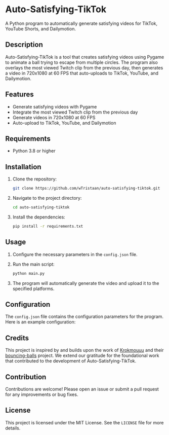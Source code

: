 
# Auto-Satisfying-TikTok

A Python program to automatically generate satisfying videos for TikTok, YouTube Shorts, and Dailymotion.

## Description

Auto-Satisfying-TikTok is a tool that creates satisfying videos using Pygame to animate a ball trying to escape from multiple circles. The program also overlays the most viewed Twitch clip from the previous day, then generates a video in 720x1080 at 60 FPS that auto-uploads to TikTok, YouTube, and Dailymotion.

## Features

- Generate satisfying videos with Pygame
- Integrate the most viewed Twitch clip from the previous day
- Generate videos in 720x1080 at 60 FPS
- Auto-upload to TikTok, YouTube, and Dailymotion

## Requirements

- Python 3.8 or higher

## Installation

1. Clone the repository:

   ```bash
   git clone https://github.com/wTristaan/auto-satisfying-tiktok.git
   ```

2. Navigate to the project directory:

   ```bash
   cd auto-satisfying-tiktok
   ```

3. Install the dependencies:

   ```bash
   pip install -r requirements.txt
   ```

## Usage

1. Configure the necessary parameters in the `config.json` file.

2. Run the main script:

   ```bash
   python main.py
   ```

3. The program will automatically generate the video and upload it to the specified platforms.

## Configuration

The `config.json` file contains the configuration parameters for the program. Here is an example configuration:

## Credits

This project is inspired by and builds upon the work of [Krokmouuu](https://github.com/Krokmouuu) and their [bouncing-balls](https://github.com/Krokmouuu/bouncing-balls) project. We extend our gratitude for the foundational work that contributed to the development of Auto-Satisfying-TikTok.


## Contribution

Contributions are welcome! Please open an issue or submit a pull request for any improvements or bug fixes.

## License

This project is licensed under the MIT License. See the `LICENSE` file for more details.
